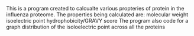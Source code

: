 This is a program created to calcualte various propteries of protein in the influenza proteome.
The properties being calculated are:
molecular weight
isoelectric point
hydrophobicity/GRAVY score
The program also code for a graph distribution of the isoloelectric point across all the proteins